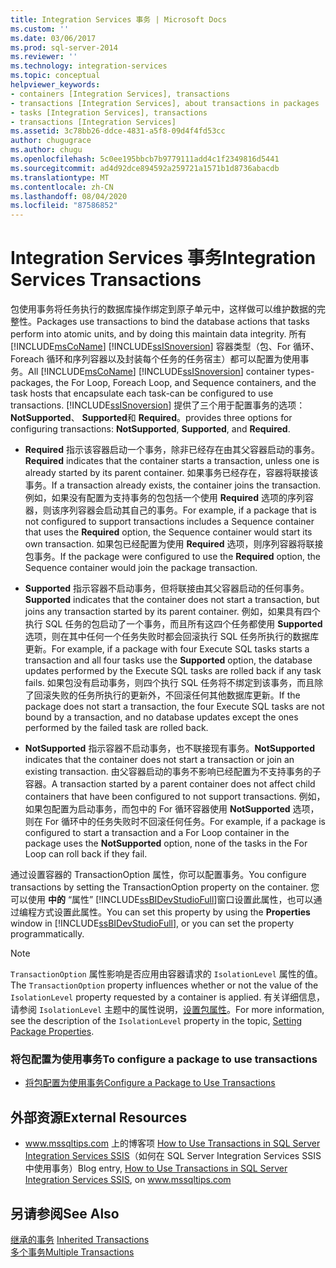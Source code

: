 ```yaml
---
title: Integration Services 事务 | Microsoft Docs
ms.custom: ''
ms.date: 03/06/2017
ms.prod: sql-server-2014
ms.reviewer: ''
ms.technology: integration-services
ms.topic: conceptual
helpviewer_keywords:
- containers [Integration Services], transactions
- transactions [Integration Services], about transactions in packages
- tasks [Integration Services], transactions
- transactions [Integration Services]
ms.assetid: 3c78bb26-ddce-4831-a5f8-09d4f4fd53cc
author: chugugrace
ms.author: chugu
ms.openlocfilehash: 5c0ee195bbcb7b9779111add4c1f2349816d5441
ms.sourcegitcommit: ad4d92dce894592a259721a1571b1d8736abacdb
ms.translationtype: MT
ms.contentlocale: zh-CN
ms.lasthandoff: 08/04/2020
ms.locfileid: "87586852"
---
```

# <a name="integration-services-transactions"></a><span data-ttu-id="f89ab-102">Integration Services 事务</span><span class="sxs-lookup"><span data-stu-id="f89ab-102">Integration Services Transactions</span></span>
  <span data-ttu-id="f89ab-103">包使用事务将任务执行的数据库操作绑定到原子单元中，这样做可以维护数据的完整性。</span><span class="sxs-lookup"><span data-stu-id="f89ab-103">Packages use transactions to bind the database actions that tasks perform into atomic units, and by doing this maintain data integrity.</span></span> <span data-ttu-id="f89ab-104">所有 [!INCLUDE[msCoName](../includes/msconame-md.md)] [!INCLUDE[ssISnoversion](../includes/ssisnoversion-md.md)] 容器类型（包、For 循环、Foreach 循环和序列容器以及封装每个任务的任务宿主）都可以配置为使用事务。</span><span class="sxs-lookup"><span data-stu-id="f89ab-104">All [!INCLUDE[msCoName](../includes/msconame-md.md)] [!INCLUDE[ssISnoversion](../includes/ssisnoversion-md.md)] container types-packages, the For Loop, Foreach Loop, and Sequence containers, and the task hosts that encapsulate each task-can be configured to use transactions.</span></span> [!INCLUDE[ssISnoversion](../includes/ssisnoversion-md.md)] <span data-ttu-id="f89ab-105">提供了三个用于配置事务的选项： **NotSupported**、 **Supported**和 **Required**。</span><span class="sxs-lookup"><span data-stu-id="f89ab-105">provides three options for configuring transactions: **NotSupported**, **Supported**, and **Required**.</span></span>  
  
-   <span data-ttu-id="f89ab-106">**Required** 指示该容器启动一个事务，除非已经存在由其父容器启动的事务。</span><span class="sxs-lookup"><span data-stu-id="f89ab-106">**Required** indicates that the container starts a transaction, unless one is already started by its parent container.</span></span> <span data-ttu-id="f89ab-107">如果事务已经存在，容器将联接该事务。</span><span class="sxs-lookup"><span data-stu-id="f89ab-107">If a transaction already exists, the container joins the transaction.</span></span> <span data-ttu-id="f89ab-108">例如，如果没有配置为支持事务的包包括一个使用 **Required** 选项的序列容器，则该序列容器会启动其自己的事务。</span><span class="sxs-lookup"><span data-stu-id="f89ab-108">For example, if a package that is not configured to support transactions includes a Sequence container that uses the **Required** option, the Sequence container would start its own transaction.</span></span> <span data-ttu-id="f89ab-109">如果包已经配置为使用 **Required** 选项，则序列容器将联接包事务。</span><span class="sxs-lookup"><span data-stu-id="f89ab-109">If the package were configured to use the **Required** option, the Sequence container would join the package transaction.</span></span>  
  
-   <span data-ttu-id="f89ab-110">**Supported** 指示容器不启动事务，但将联接由其父容器启动的任何事务。</span><span class="sxs-lookup"><span data-stu-id="f89ab-110">**Supported** indicates that the container does not start a transaction, but joins any transaction started by its parent container.</span></span> <span data-ttu-id="f89ab-111">例如，如果具有四个执行 SQL 任务的包启动了一个事务，而且所有这四个任务都使用 **Supported** 选项，则在其中任何一个任务失败时都会回滚执行 SQL 任务所执行的数据库更新。</span><span class="sxs-lookup"><span data-stu-id="f89ab-111">For example, if a package with four Execute SQL tasks starts a transaction and all four tasks use the **Supported** option, the database updates performed by the Execute SQL tasks are rolled back if any task fails.</span></span> <span data-ttu-id="f89ab-112">如果包没有启动事务，则四个执行 SQL 任务将不绑定到该事务，而且除了回滚失败的任务所执行的更新外，不回滚任何其他数据库更新。</span><span class="sxs-lookup"><span data-stu-id="f89ab-112">If the package does not start a transaction, the four Execute SQL tasks are not bound by a transaction, and no database updates except the ones performed by the failed task are rolled back.</span></span>  
  
-   <span data-ttu-id="f89ab-113">**NotSupported** 指示容器不启动事务，也不联接现有事务。</span><span class="sxs-lookup"><span data-stu-id="f89ab-113">**NotSupported** indicates that the container does not start a transaction or join an existing transaction.</span></span> <span data-ttu-id="f89ab-114">由父容器启动的事务不影响已经配置为不支持事务的子容器。</span><span class="sxs-lookup"><span data-stu-id="f89ab-114">A transaction started by a parent container does not affect child containers that have been configured to not support transactions.</span></span> <span data-ttu-id="f89ab-115">例如，如果包配置为启动事务，而包中的 For 循环容器使用 **NotSupported** 选项，则在 For 循环中的任务失败时不回滚任何任务。</span><span class="sxs-lookup"><span data-stu-id="f89ab-115">For example, if a package is configured to start a transaction and a For Loop container in the package uses the **NotSupported** option, none of the tasks in the For Loop can roll back if they fail.</span></span>  
  
 <span data-ttu-id="f89ab-116">通过设置容器的 TransactionOption 属性，你可以配置事务。</span><span class="sxs-lookup"><span data-stu-id="f89ab-116">You configure transactions by setting the TransactionOption property on the container.</span></span> <span data-ttu-id="f89ab-117">您可以使用 **中的** “属性” [!INCLUDE[ssBIDevStudioFull](../includes/ssbidevstudiofull-md.md)]窗口设置此属性，也可以通过编程方式设置此属性。</span><span class="sxs-lookup"><span data-stu-id="f89ab-117">You can set this property by using the **Properties** window in [!INCLUDE[ssBIDevStudioFull](../includes/ssbidevstudiofull-md.md)], or you can set the property programmatically.</span></span>  
  
> [!NOTE]  
>  <span data-ttu-id="f89ab-118">`TransactionOption` 属性影响是否应用由容器请求的 `IsolationLevel` 属性的值。</span><span class="sxs-lookup"><span data-stu-id="f89ab-118">The `TransactionOption` property influences whether or not the value of the `IsolationLevel` property requested by a container is applied.</span></span> <span data-ttu-id="f89ab-119">有关详细信息，请参阅 `IsolationLevel` 主题中的属性说明，[设置包属性](set-package-properties.md)。</span><span class="sxs-lookup"><span data-stu-id="f89ab-119">For more information, see the description of the `IsolationLevel` property in the topic, [Setting Package Properties](set-package-properties.md).</span></span>  
  
### <a name="to-configure-a-package-to-use-transactions"></a><span data-ttu-id="f89ab-120">将包配置为使用事务</span><span class="sxs-lookup"><span data-stu-id="f89ab-120">To configure a package to use transactions</span></span>  
  
-   [<span data-ttu-id="f89ab-121">将包配置为使用事务</span><span class="sxs-lookup"><span data-stu-id="f89ab-121">Configure a Package to Use Transactions</span></span>](../relational-databases/native-client-ole-db-transactions/transactions.md)  
  
## <a name="external-resources"></a><span data-ttu-id="f89ab-122">外部资源</span><span class="sxs-lookup"><span data-stu-id="f89ab-122">External Resources</span></span>  
  
-   <span data-ttu-id="f89ab-123"> www.mssqltips.com 上的博客项 [How to Use Transactions in SQL Server Integration Services SSIS](https://go.microsoft.com/fwlink/?LinkId=157783)（如何在 SQL Server Integration Services SSIS 中使用事务）</span><span class="sxs-lookup"><span data-stu-id="f89ab-123">Blog entry, [How to Use Transactions in SQL Server Integration Services SSIS](https://go.microsoft.com/fwlink/?LinkId=157783), on www.mssqltips.com</span></span>  
  
## <a name="see-also"></a><span data-ttu-id="f89ab-124">另请参阅</span><span class="sxs-lookup"><span data-stu-id="f89ab-124">See Also</span></span>  
 <span data-ttu-id="f89ab-125">[继承的事务](../../2014/integration-services/inherited-transactions.md) </span><span class="sxs-lookup"><span data-stu-id="f89ab-125">[Inherited Transactions](../../2014/integration-services/inherited-transactions.md) </span></span>  
 [<span data-ttu-id="f89ab-126">多个事务</span><span class="sxs-lookup"><span data-stu-id="f89ab-126">Multiple Transactions</span></span>](../../2014/integration-services/multiple-transactions.md)  
  
  
